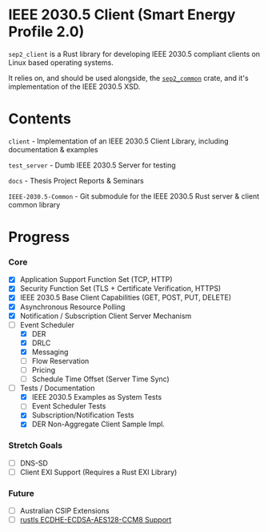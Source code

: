 # IEEE 2030.5 Client (Smart Energy Profile 2.0)

`sep2_client` is a Rust library for developing IEEE 2030.5 compliant clients on Linux based operating systems.

It relies on, and should be used alongside, the [`sep2_common`](https://github.com/ethanndickson/IEEE-2030.5-Common) crate, and it's implementation of the IEEE 2030.5 XSD.

# Contents

`client` - Implementation of an IEEE 2030.5 Client Library, including documentation & examples

`test_server` - Dumb IEEE 2030.5 Server for testing

`docs` - Thesis Project Reports & Seminars

`IEEE-2030.5-Common` - Git submodule for the IEEE 2030.5 Rust server & client common library

# Progress
### Core
- [x] Application Support Function Set (TCP, HTTP)
- [x] Security Function Set (TLS + Certificate Verification, HTTPS)
- [x] IEEE 2030.5 Base Client Capabilities (GET, POST, PUT, DELETE) 
- [x] Asynchronous Resource Polling
- [x] Notification / Subscription Client Server Mechanism
- [ ] Event Scheduler
  - [x] DER
  - [x] DRLC
  - [x] Messaging
  - [ ] Flow Reservation
  - [ ] Pricing
  - [ ] Schedule Time Offset (Server Time Sync)
- [ ] Tests / Documentation
  - [x] IEEE 2030.5 Examples as System Tests
  - [ ] Event Scheduler Tests
  - [x] Subscription/Notification Tests
  - [x] DER Non-Aggregate Client Sample Impl.
### Stretch Goals
- [ ] DNS-SD
- [ ] Client EXI Support (Requires a Rust EXI Library)
### Future
- [ ] Australian CSIP Extensions
- [ ] [rustls ECDHE-ECDSA-AES128-CCM8 Support](https://github.com/rustls/rustls/issues/1034)
